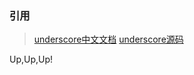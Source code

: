 ### 引用
> [underscore中文文档](http://www.css88.com/doc/underscore/)
> [underscore源码](http://underscorejs.org/docs/underscore.html)

Up,Up,Up!
